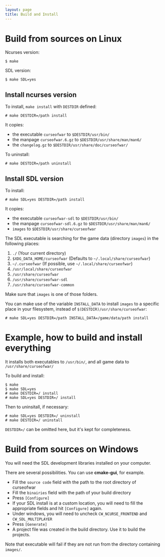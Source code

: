 ```yaml
---
layout: page
title: Build and Install
---
```


Build from sources on Linux
===========================

Ncurses version:
    
    $ make

SDL version:
    
    $ make SDL=yes

Install ncurses version
-----------------------

To install, `make install` with `DESTDIR` defined:

    # make DESTDIR=/path install

It copies:

* the executable `curseofwar` to `$DESTDIR/usr/bin/`
* the manpage `curseofwar.6.gz` to `$DESTDIR/usr/share/man/man6/`
* the `changelog.gz` to `$DESTDIR/usr/share/doc/curseofwar/`

To uninstall:
    
    # make DESTDIR=/path uninstall

Install SDL version
-------------------

To install:

    # make SDL=yes DESTDIR=/path install

It copies:

* the executable `curseofwar-sdl` to `$DESTDIR/usr/bin/`
* the manpage `curseofwar-sdl.6.gz` to `$DESTDIR/usr/share/man/man6/`
* `images` to `$DESTDIR/usr/share/curseofwar`

The SDL executable is searching for the game data (directory `images`) in the
following places:

1. `./` (Your current directory)
2. `$XDG_DATA_HOME/curseofwar` (Defaults to `~/.local/share/curseofwar`)
3. `~/.curseofwar` (If possible, use `~/.local/share/curseofwar`)
4. `/usr/local/share/curseofwar`
5. `/usr/share/curseofwar`
6. `/usr/share/curseofwar-sdl`
7. `/usr/share/curseofwar-common`

Make sure that `images` is one of those folders.

You can make use of the variable `INSTALL_DATA` to install `images` to a specific
place in your filesystem, instead of `$(DESTDIR)/usr/share/curseofwar`:

    # make SDL=yes DESTDIR=/path INSTALL_DATA=/game/data/path install

Example, how to build and install everything
============================================

It installs both executables to `/usr/bin/`, and all game data to
`/usr/share/curseofwar/`

To build and install:

    $ make
    $ make SDL=yes
    # make DESTDIR=/ install
    # make SDL=yes DESTDIR=/ install
      
Then to uninsitall, if necessary:

    # make SDL=yes DESTDIR=/ uninstall
    # make DESTDIR=/ uninstall

`DESTDIR=/` can be omitted here, but it's kept for completeness.

Build from sources on Windows
=============================

You will need the SDL development libraries installed on your computer.

There are several possibilities. You can use **cmake-gui**, for example.

- Fill the `source code` field with the path to the root directory of curseofwar
- Fill the `binairies` field with the path of your build directory
- Press `[Configure]`
- If your SDL install is at a custom location, you will need to fill the appropriate fields and hit `[Configure]` again.
- Under windows, you will need to uncheck `CW_NCURSE_FRONTEND` and `CW_SDL_MULTIPLAYER`
- Press `[Generate]`
- A project file was created in the build directory. Use it to build the projects.

Note that executable will fail if they are not run from the directory containing `images/`.
